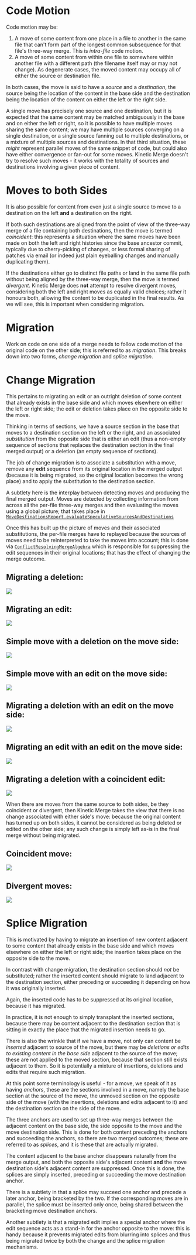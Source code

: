 # Code Motion #

Code motion may be:

1. A move of some content from one place in a file to another in the same file that can't form part of the longest
   common subsequence for that file's three-way merge. This is *intra-file* code motion.
2. A move of some content from within one file to somewhere within another file with a different path (the filename
   itself may or may not change). As degenerate cases, the moved content may occupy all of either the source or
   destination file.

In both cases, the move is said to have a *source* and a *destination*, the source being the location of the content in
the base side and the destination being the location of the content on either the left or the right side.

A single move has precisely one source and one destination, but it is expected that the same content may be matched
ambiguously in the base and on either the left or right, so it is possible to have multiple moves sharing the same
content; we may have multiple sources converging on a single destination, or a single source fanning out to multiple
destinations, or a mixture of multiple sources and destinations. In that third situation, these *might* represent
parallel moves of the same snippet of code, but could also have either convergence or fan-out for some moves. Kinetic
Merge doesn't try to resolve such moves - it works with the totality of sources and destinations involving a given piece
of content.

# Moves to both Sides

It is also possible for content from even just a single source to move to a destination on the left **and** a
destination on the right.

If both such destinations are aligned from the point of view of the three-way merge of a file containing both
destinations, then the move is termed *coincident*: this represents a situation where the same moves have been made on
both the left and right histories since the base ancestor commit, typically due to cherry-picking of changes, or less
formal sharing of patches via email (or indeed just plain eyeballing changes and manually duplicating them).

If the destinations either go to distinct file paths or land in the same file path without being aligned by the
three-way merge, then the move is termed *divergent*. Kinetic Merge does **not** attempt to resolve divergent moves,
considering both the left and right moves as equally valid choices; rather it honours both, allowing the content to be
duplicated in the final results. As we will see, this is important when considering migration.

# Migration #

Work on code on one side of a merge needs to follow code motion of the original code on the other side; this is referred
to as *migration*. This breaks down into two forms, *change migration* and *splice migration*.

# Change Migration #

This pertains to migrating an edit or an outright deletion of some content that already exists in the base side and
which moves elsewhere on either the left or right side; the edit or deletion takes place on the opposite side to the
move.

Thinking in terms of sections, we have a source section in the base that moves to a destination section on the left or
the right, and an associated *substitution* from the opposite side that is either an edit (thus a non-empty sequence of
sections that replaces the destination section in the final merged output) or a deletion (an empty sequence of
sections).

The job of change migration is to associate a substitution with a move, remove any **edit** sequence from its original
location in the merged output (because it is being migrated, so the original location becomes the wrong place) and to
apply the substitution to the destination section.

A subtlety here is the interplay between detecting moves and producing the final merged output. Moves are detected by
collecting information from across all the per-file three-way merges and then evaluating the moves using a global
picture; that takes place in [
`MoveDestinationsReport.evaluateSpeculativeSourcesAndDestinations`](https://github.com/sageserpent-open/kineticMerge/blob/acfd8239370d6a0d8fa9a235801af47aed77d868/src/main/scala/com/sageserpent/kineticmerge/core/MoveDestinationsReport.scala#L57)

Once this has built up the picture of moves and their associated substitutions, the per-file merges have to replayed
because the sources of moves need to be reinterpreted to take the moves into account; this is done
via [
`ConflictResolvingMergeAlgebra`](https://github.com/sageserpent-open/kineticMerge/blob/acfd8239370d6a0d8fa9a235801af47aed77d868/src/main/scala/com/sageserpent/kineticmerge/core/ConflictResolvingMergeAlgebra.scala#L12)
which is responsible for suppressing the edit sequences in their original locations; that has the effect of changing the
merge outcome.

## Migrating a deletion:

![](https://github.com/sageserpent-open/kineticMerge/blob/main/documents/designNotes/diagrams/migratingADeletion.excalidraw.svg)

## Migrating an edit:

![](https://github.com/sageserpent-open/kineticMerge/blob/main/documents/designNotes/diagrams/migratingAnEdit.excalidraw.svg)

## Simple move with a deletion on the move side:

![](https://github.com/sageserpent-open/kineticMerge/blob/main/documents/designNotes/diagrams/simpleMoveWithADeletionOnTheMoveSide.excalidraw.svg)

## Simple move with an edit on the move side:

![](https://github.com/sageserpent-open/kineticMerge/blob/main/documents/designNotes/diagrams/simpleMoveWithAnEditOnTheMoveSide.excalidraw.svg)

## Migrating a deletion with an edit on the move side:

![](https://github.com/sageserpent-open/kineticMerge/blob/main/documents/designNotes/diagrams/migratingADeletionWithAnEditOnTheMoveSide.excalidraw.svg)

## Migrating an edit with an edit on the move side:

![](https://github.com/sageserpent-open/kineticMerge/blob/main/documents/designNotes/diagrams/migratingAnEditWithAnEditOnTheMoveSide.excalidraw.svg)

## Migrating a deletion with a coincident edit:

![](https://github.com/sageserpent-open/kineticMerge/blob/main/documents/designNotes/diagrams/migratingADeletionWithACoincidentEdit.excalidraw.svg)

When there are moves from the same source to both sides, be they coincident or divergent, then Kinetic Merge takes the
view that there is no change associated with either side's move: because the original content has turned up on both
sides, it cannot be considered as being deleted or edited on the other side; any such change is simply left as-is in the
final merge without being migrated.

## Coincident move:

![](https://github.com/sageserpent-open/kineticMerge/blob/main/documents/designNotes/diagrams/coincidentMove.excalidraw.svg)

## Divergent moves:

![](https://github.com/sageserpent-open/kineticMerge/blob/main/documents/designNotes/diagrams/divergentMoves.excalidraw.svg)

# Splice Migration #

This is motivated by having to migrate an insertion of new content adjacent to some content that already exists in the
base side and which moves elsewhere on either the left or right side; the insertion takes place on the opposite side to
the move.

In contrast with change migration, the destination section should *not* be substituted; rather the inserted content
should migrate to land adjacent to the destination section, either preceding or succeeding it depending on how it was
originally inserted.

Again, the inserted code has to be suppressed at its original location, because it has migrated.

In practice, it is not enough to simply transplant the inserted sections, because there may be content adjacent to the
destination section that is sitting in exactly the place that the migrated insertion needs to go.

There is also the wrinkle that if we have a move, not only can content be *inserted* adjacent to source of the move, but
there may be *deletions or edits to existing content in the base side* adjacent to the source of the move; these are not
applied to the moved section, because that section still exists adjacent to them. So it is potentially a mixture of
insertions, deletions and edits that require such migration.

At this point some terminology is useful - for a move, we speak of it as having *anchors*, these are the sections
involved in a move, namely the base section at the source of the move, the unmoved section on the opposite side of the
move (with the insertions, deletions and edits adjacent to it) and the destination section on the side of the move.

The three anchors are used to set up three-way merges between the adjacent content on the base side, the side opposite
to the move and the move destination side. This is done for both content preceding the anchors and succeeding the
anchors, so there are two merged outcomes; these are referred to as *splices*, and it is these that are actually
migrated.

The content adjacent to the base anchor disappears naturally from the merge output, and both the opposite side's
adjacent content **and** the move destination side's adjacent content are suppressed. Once this is done, the splices are
simply inserted, preceding or succeeding the move destination anchor.

There is a subtlety in that a splice may succeed one anchor and precede a later anchor, being bracketed by the two. If
the corresponding moves are in parallel, the splice must be inserted only once, being shared between the bracketing move
destination anchors.

Another subtlety is that a migrated edit implies a special anchor where the edit sequence acts as a stand-in for the
anchor opposite to the move: this is handy because it prevents migrated edits from blurring into splices and thus being
migrated twice by both the change and the splice migration mechanisms.
